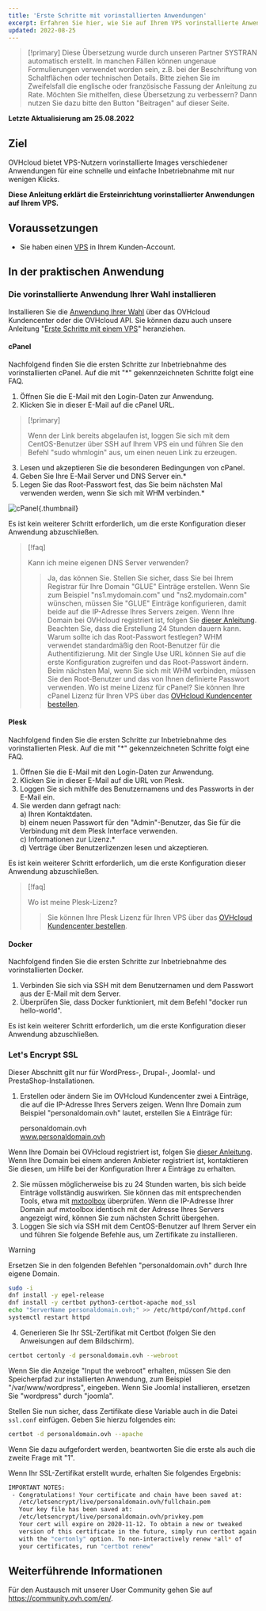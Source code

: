 ```yaml
---
title: 'Erste Schritte mit vorinstallierten Anwendungen'
excerpt: Erfahren Sie hier, wie Sie auf Ihrem VPS vorinstallierte Anwendungen einrichten
updated: 2022-08-25
---
```


> [!primary]
> Diese Übersetzung wurde durch unseren Partner SYSTRAN automatisch erstellt. In manchen Fällen können ungenaue Formulierungen verwendet worden sein, z.B. bei der Beschriftung von Schaltflächen oder technischen Details. Bitte ziehen Sie im Zweifelsfall die englische oder französische Fassung der Anleitung zu Rate. Möchten Sie mithelfen, diese Übersetzung zu verbessern? Dann nutzen Sie dazu bitte den Button "Beitragen" auf dieser Seite.
>

**Letzte Aktualisierung am 25.08.2022**

## Ziel

OVHcloud bietet VPS-Nutzern vorinstallierte Images verschiedener Anwendungen für eine schnelle und einfache Inbetriebnahme mit nur wenigen Klicks. 

**Diese Anleitung erklärt die Ersteinrichtung vorinstallierter Anwendungen auf Ihrem VPS.**

## Voraussetzungen

- Sie haben einen [VPS](https://www.ovhcloud.com/de/vps/) in Ihrem Kunden-Account.

## In der praktischen Anwendung

### Die vorinstallierte Anwendung Ihrer Wahl installieren

Installieren Sie die [Anwendung Ihrer Wahl](https://www.ovh.com/auth/?action=gotomanager&from=https://www.ovh.de/&ovhSubsidiary=de) über das OVHcloud Kundencenter oder die OVHcloud API. Sie können dazu auch unsere Anleitung "[Erste Schritte mit einem VPS](/pages/cloud/vps/starting_with_a_vps)" heranziehen.
 
#### cPanel

Nachfolgend finden Sie die ersten Schritte zur Inbetriebnahme des vorinstallierten cPanel. Auf die mit "\*" gekennzeichneten Schritte folgt eine FAQ.

1. Öffnen Sie die E-Mail mit den Login-Daten zur Anwendung.
2. Klicken Sie in dieser E-Mail auf die cPanel URL.

> [!primary]
>
> Wenn der Link bereits abgelaufen ist, loggen Sie sich mit dem CentOS-Benutzer über SSH auf Ihrem VPS ein und führen Sie den Befehl "sudo whmlogin" aus, um einen neuen Link zu erzeugen.
>

<ol start="3">
  <li>Lesen und akzeptieren Sie die besonderen Bedingungen von cPanel.</li>
  <li>Geben Sie Ihre E-Mail Server und DNS Server ein.*</li>
  <li>Legen Sie das Root-Passwort fest, das Sie beim nächsten Mal verwenden werden, wenn Sie sich mit WHM verbinden.*</li>
</ol>

![cPanel](images/change_root.png){.thumbnail}

Es ist kein weiterer Schritt erforderlich, um die erste Konfiguration dieser Anwendung abzuschließen.

> [!faq]
>
> Kann ich meine eigenen DNS Server verwenden?
>> Ja, das können Sie. Stellen Sie sicher, dass Sie bei Ihrem Registrar für Ihre Domain "GLUE" Einträge erstellen. Wenn Sie zum Beispiel "ns1.mydomain.com" und "ns2.mydomain.com" wünschen, müssen Sie "GLUE" Einträge konfigurieren, damit beide auf die IP-Adresse Ihres Servers zeigen. Wenn Ihre Domain bei OVHcloud registriert ist, folgen Sie [dieser Anleitung](/pages/web/domains/glue_registry#schritt-1-glue-eintrage-hinzufugen). Beachten Sie, dass die Erstellung 24 Stunden dauern kann.
> Warum sollte ich das Root-Passwort festlegen?
>> WHM verwendet standardmäßig den Root-Benutzer für die Authentifizierung. Mit der Single Use URL können Sie auf die erste Konfiguration zugreifen und das Root-Passwort ändern. Beim nächsten Mal, wenn Sie sich mit WHM verbinden, müssen Sie den Root-Benutzer und das von Ihnen definierte Passwort verwenden.
> Wo ist meine Lizenz für cPanel?
>> Sie können Ihre cPanel Lizenz für Ihren VPS über das [OVHcloud Kundencenter bestellen](https://www.ovh.com/manager/dedicated/#/configuration/license/order).

#### Plesk

Nachfolgend finden Sie die ersten Schritte zur Inbetriebnahme des vorinstallierten Plesk. Auf die mit "\*" gekennzeichneten Schritte folgt eine FAQ.

1. Öffnen Sie die E-Mail mit den Login-Daten zur Anwendung.
2. Klicken Sie in dieser E-Mail auf die URL von Plesk.
3. Loggen Sie sich mithilfe des Benutzernamens und des Passworts in der E-Mail ein.
4. Sie werden dann gefragt nach:   
    a) Ihren Kontaktdaten.  
    b) einem neuen Passwort für den "Admin"-Benutzer, das Sie für die Verbindung mit dem Plesk Interface verwenden.  
    c) Informationen zur Lizenz.*  
    d) Verträge über Benutzerlizenzen lesen und akzeptieren.  

Es ist kein weiterer Schritt erforderlich, um die erste Konfiguration dieser Anwendung abzuschließen.

> [!faq]
>
> Wo ist meine Plesk-Lizenz?
>> Sie können Ihre Plesk Lizenz für Ihren VPS über das [OVHcloud Kundencenter bestellen](https://www.ovh.com/manager/dedicated/#/configuration/license/order).

#### Docker

Nachfolgend finden Sie die ersten Schritte zur Inbetriebnahme des vorinstallierten Docker.

1. Verbinden Sie sich via SSH mit dem Benutzernamen und dem Passwort aus der E-Mail mit dem Server.
2. Überprüfen Sie, dass Docker funktioniert, mit dem Befehl "docker run hello-world".

Es ist kein weiterer Schritt erforderlich, um die erste Konfiguration dieser Anwendung abzuschließen.

### Let's Encrypt SSL

Dieser Abschnitt gilt nur für WordPress-, Drupal-, Joomla!- und PrestaShop-Installationen.

1. Erstellen oder ändern Sie im OVHcloud Kundencenter zwei `A` Einträge, die auf die IP-Adresse Ihres Servers zeigen. Wenn Ihre Domain zum Beispiel "personaldomain.ovh" lautet, erstellen Sie `A` Einträge für:  

     personaldomain.ovh <br>
     www.personaldomain.ovh <br>  

Wenn Ihre Domain bei OVHcloud registriert ist, folgen Sie [dieser Anleitung](/pages/web/domains/dns_zone_edit).
<br>Wenn Ihre Domain bei einem anderen Anbieter registriert ist, kontaktieren Sie diesen, um Hilfe bei der Konfiguration Ihrer `A` Einträge zu erhalten.

<ol start="2">
  <li>Sie müssen möglicherweise bis zu 24 Stunden warten, bis sich beide Einträge vollständig auswirken. Sie können das mit entsprechenden Tools, etwa mit <a href="https://mxtoolbox.com/DnsLookup.aspx">mxtoolbox</a> überprüfen. Wenn die IP-Adresse Ihrer Domain auf mxtoolbox identisch mit der Adresse Ihres Servers angezeigt wird, können Sie zum nächsten Schritt übergehen.</li>

  <li>Loggen Sie sich via SSH mit dem CentOS-Benutzer auf Ihrem Server ein und führen Sie folgende Befehle aus, um Zertifikate zu installieren.</li>
</ol>

> [!warning]
>
> Ersetzen Sie in den folgenden Befehlen "personaldomain.ovh" durch Ihre eigene Domain.
>

```sh
sudo -i
dnf install -y epel-release
dnf install -y certbot python3-certbot-apache mod_ssl
echo "ServerName personaldomain.ovh;" >> /etc/httpd/conf/httpd.conf
systemctl restart httpd
```

<ol start="4">
  <li> Generieren Sie Ihr SSL-Zertifikat mit Certbot (folgen Sie den Anweisungen auf dem Bildschirm).</li>
</ol>

```sh
certbot certonly -d personaldomain.ovh --webroot
```

Wenn Sie die Anzeige "Input the webroot" erhalten, müssen Sie den Speicherpfad zur installierten Anwendung, zum Beispiel "/var/www/wordpress", eingeben. Wenn Sie Joomla! installieren, ersetzen Sie "wordpress" durch "joomla".

Stellen Sie nun sicher, dass Zertifikate diese Variable auch in die Datei `ssl.conf` einfügen. Geben Sie hierzu folgendes ein:

```sh
certbot -d personaldomain.ovh --apache
```

Wenn Sie dazu aufgefordert werden, beantworten Sie die erste als auch die zweite Frage mit "1".

Wenn Ihr SSL-Zertifikat erstellt wurde, erhalten Sie folgendes Ergebnis:

```sh
IMPORTANT NOTES:
 - Congratulations! Your certificate and chain have been saved at:
   /etc/letsencrypt/live/personaldomain.ovh/fullchain.pem
   Your key file has been saved at:
   /etc/letsencrypt/live/personaldomain.ovh/privkey.pem
   Your cert will expire on 2020-11-12. To obtain a new or tweaked
   version of this certificate in the future, simply run certbot again
   with the "certonly" option. To non-interactively renew *all* of
   your certificates, run "certbot renew"
```

## Weiterführende Informationen

Für den Austausch mit unserer User Community gehen Sie auf <https://community.ovh.com/en/>.